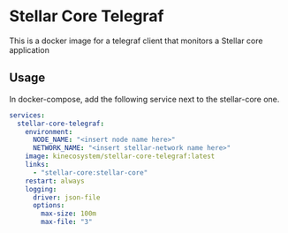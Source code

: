 # Stellar Core Telegraf

This is a docker image for a telegraf client that monitors a Stellar core application

## Usage

In docker-compose, add the following service next to the stellar-core one.

```yaml
services:
  stellar-core-telegraf:
    environment:
      NODE_NAME: "<insert node name here>"
      NETWORK_NAME: "<insert stellar-network name here>"
    image: kinecosystem/stellar-core-telegraf:latest
    links:
      - "stellar-core:stellar-core"
    restart: always
    logging:
      driver: json-file
      options:
        max-size: 100m
        max-file: "3"
```

